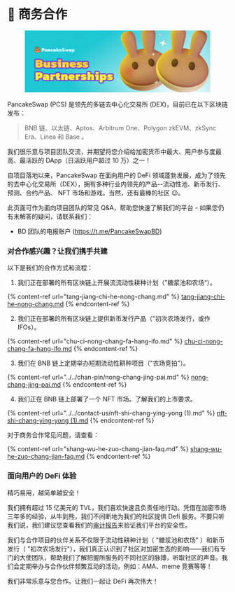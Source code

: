 # 💼 商务合作

<figure><img src="../../.gitbook/assets/image (1) (1) (1).png" alt=""><figcaption></figcaption></figure>

PancakeSwap (PCS) 是领先的多链去中心化交易所 (DEX)，目前已在以下区块链发布：

> BNB 链、以太链、Aptos、Arbitrum One、Polygon zkEVM、zkSync Era、Linea 和 Base 。&#x20;

我们很乐意与项目团队交流，并期望将您介绍给加密货币中最大、用户参与度最高、最活跃的 DApp（日活跃用户超过 10 万）之一！&#x20;

自项目落地以来，PancakeSwap 在面向用户的 DeFi 领域蓬勃发展，成为了领先的去中心化交易所（DEX），拥有多种行业内领先的产品--流动性池、新币发行、预测、合约产品、 NFT 市场和游戏。当然，还有最棒的社区 😉。&#x20;

此页面可作为面向项目团队的常见 Q\&A，帮助您快速了解我们的平台 - 如果您仍有未解答的疑问，请联系我们：&#x20;

* &#x20;BD 团队的电报账户 (https://t.me/PancakeSwapBD)&#x20;

### 对合作感兴趣？让我们携手共建&#x20;

以下是我们的合作方式和流程：

1. 我们正在部署的所有区块链上开展流流动性耕种计划（"糖浆池和农场“）。

{% content-ref url="tang-jiang-chi-he-nong-chang.md" %}
[tang-jiang-chi-he-nong-chang.md](tang-jiang-chi-he-nong-chang.md)
{% endcontent-ref %}

2. 我们正在部署的所有区块链上提供新币发行产品（"初次农场发行，或作 IFOs）。

{% content-ref url="chu-ci-nong-chang-fa-hang-ifo.md" %}
[chu-ci-nong-chang-fa-hang-ifo.md](chu-ci-nong-chang-fa-hang-ifo.md)
{% endcontent-ref %}

3. 我们在 BNB 链上定期举办短期流动性耕种项目（"农场竞拍"）。

{% content-ref url="../../chan-pin/nong-chang-jing-pai.md" %}
[nong-chang-jing-pai.md](../../chan-pin/nong-chang-jing-pai.md)
{% endcontent-ref %}

4. 我们正在 BNB 链上部署了一个 NFT 市场。了解我们的上市要求。

{% content-ref url="../../contact-us/nft-shi-chang-ying-yong (1).md" %}
[nft-shi-chang-ying-yong (1).md](<../../contact-us/nft-shi-chang-ying-yong (1).md>)
{% endcontent-ref %}

对于商务合作常见问题，请查看：

{% content-ref url="shang-wu-he-zuo-chang-jian-faq.md" %}
[shang-wu-he-zuo-chang-jian-faq.md](shang-wu-he-zuo-chang-jian-faq.md)
{% endcontent-ref %}

### 面向用户的 DeFi 体验

精巧易用，越简单越安全！

我们拥有超过 15 亿美元的 TVL，我们喜欢快速且负责任地行动。凭借在加密市场三年多的经验，从牛到熊，我们不间断地为我们的社区提供 Defi 服务。不要只听我们说，我们建议您查看我们的[审计报告](../../shen-ji-bao-gao.md)来验证我们平台的安全性。

我们与合作项目的伙伴关系不仅限于流动性耕种计划（ "糖浆池和农场" ）和新币发行（ "初次农场发行"），我们真正认识到了社区对加密生态的影响——我们有专门的大使团队，帮助我们了解把握所服务的不同社区的脉搏，听取社区的声音。我们会定期举办与合作伙伴频繁互动的活动，例如：AMA、meme 竞赛等等！

我们非常乐意与您合作。让我们一起让 DeFi 再次伟大！
